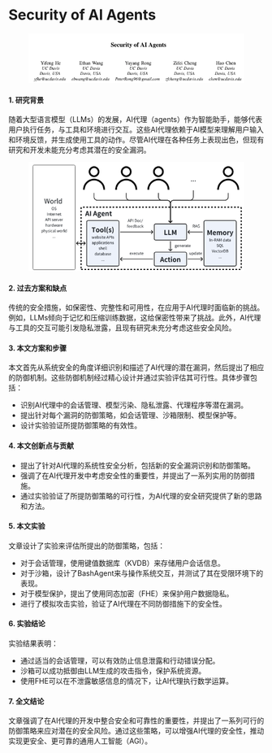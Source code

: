 # Security of AI Agents

<figure><img src="../.gitbook/assets/image (5).png" alt=""><figcaption></figcaption></figure>



#### 1. 研究背景

随着大型语言模型（LLMs）的发展，AI代理（agents）作为智能助手，能够代表用户执行任务，与工具和环境进行交互。这些AI代理依赖于AI模型来理解用户输入和环境反馈，并生成使用工具的动作。尽管AI代理在各种任务上表现出色，但现有研究和开发未能充分考虑其潜在的安全漏洞。

<figure><img src="../.gitbook/assets/image (6).png" alt=""><figcaption></figcaption></figure>

#### 2. 过去方案和缺点

传统的安全措施，如保密性、完整性和可用性，在应用于AI代理时面临新的挑战。例如，LLMs倾向于记忆和压缩训练数据，这给保密性带来了挑战。此外，AI代理与工具的交互可能引发隐私泄露，且现有研究未充分考虑这些安全风险。

#### 3. 本文方案和步骤

本文首先从系统安全的角度详细识别和描述了AI代理的潜在漏洞，然后提出了相应的防御机制。这些防御机制经过精心设计并通过实验评估其可行性。具体步骤包括：

* 识别AI代理中的会话管理、模型污染、隐私泄露、代理程序等潜在漏洞。
* 提出针对每个漏洞的防御策略，如会话管理、沙箱限制、模型保护等。
* 设计实验验证所提防御策略的有效性。

#### 4. 本文创新点与贡献

* 提出了针对AI代理的系统性安全分析，包括新的安全漏洞识别和防御策略。
* 强调了在AI代理开发中考虑安全性的重要性，并提出了一系列实用的防御措施。
* 通过实验验证了所提防御策略的可行性，为AI代理的安全研究提供了新的思路和方法。

#### 5. 本文实验

文章设计了实验来评估所提出的防御策略，包括：

* 对于会话管理，使用键值数据库（KVDB）来存储用户会话信息。
* 对于沙箱，设计了BashAgent来与操作系统交互，并测试了其在受限环境下的表现。
* 对于模型保护，提出了使用同态加密（FHE）来保护用户数据隐私。
* 进行了模拟攻击实验，验证了AI代理在不同防御措施下的安全性。

#### 6. 实验结论

实验结果表明：

* 通过适当的会话管理，可以有效防止信息泄露和行动错误分配。
* 沙箱可以成功抵御由LLM生成的攻击指令，保护系统资源。
* 使用FHE可以在不泄露敏感信息的情况下，让AI代理执行数学运算。

#### 7. 全文结论

文章强调了在AI代理的开发中整合安全和可靠性的重要性，并提出了一系列可行的防御策略来应对潜在的安全风险。通过这些策略，可以增强AI代理的安全性，推动实现更安全、更可靠的通用人工智能（AGI）。

####
